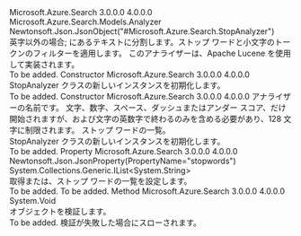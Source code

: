 <Type Name="StopAnalyzer" FullName="Microsoft.Azure.Search.Models.StopAnalyzer">
  <TypeSignature Language="C#" Value="public class StopAnalyzer : Microsoft.Azure.Search.Models.Analyzer" />
  <TypeSignature Language="ILAsm" Value=".class public auto ansi beforefieldinit StopAnalyzer extends Microsoft.Azure.Search.Models.Analyzer" />
  <TypeSignature Language="DocId" Value="T:Microsoft.Azure.Search.Models.StopAnalyzer" />
  <TypeSignature Language="VB.NET" Value="Public Class StopAnalyzer&#xA;Inherits Analyzer" />
  <TypeSignature Language="F#" Value="type StopAnalyzer = class&#xA;    inherit Analyzer" />
  <AssemblyInfo>
    <AssemblyName>Microsoft.Azure.Search</AssemblyName>
    <AssemblyVersion>3.0.0.0</AssemblyVersion>
    <AssemblyVersion>4.0.0.0</AssemblyVersion>
  </AssemblyInfo>
  <Base>
    <BaseTypeName>Microsoft.Azure.Search.Models.Analyzer</BaseTypeName>
  </Base>
  <Interfaces />
  <Attributes>
    <Attribute>
      <AttributeName>Newtonsoft.Json.JsonObject("#Microsoft.Azure.Search.StopAnalyzer")</AttributeName>
    </Attribute>
  </Attributes>
  <Docs>
    <summary>
            英字以外の場合; にあるテキストに分割します。ストップ ワードと小文字のトークンのフィルターを適用します。 このアナライザーは、Apache Lucene を使用して実装されます。
            <see href="http://lucene.apache.org/core/4_10_3/analyzers-common/org/apache/lucene/analysis/core/StopAnalyzer.html" /></summary>
    <remarks>To be added.</remarks>
  </Docs>
  <Members>
    <Member MemberName=".ctor">
      <MemberSignature Language="C#" Value="public StopAnalyzer ();" />
      <MemberSignature Language="ILAsm" Value=".method public hidebysig specialname rtspecialname instance void .ctor() cil managed" />
      <MemberSignature Language="DocId" Value="M:Microsoft.Azure.Search.Models.StopAnalyzer.#ctor" />
      <MemberSignature Language="VB.NET" Value="Public Sub New ()" />
      <MemberType>Constructor</MemberType>
      <AssemblyInfo>
        <AssemblyName>Microsoft.Azure.Search</AssemblyName>
        <AssemblyVersion>3.0.0.0</AssemblyVersion>
        <AssemblyVersion>4.0.0.0</AssemblyVersion>
      </AssemblyInfo>
      <Parameters />
      <Docs>
        <summary>
            StopAnalyzer クラスの新しいインスタンスを初期化します。
            </summary>
        <remarks>To be added.</remarks>
      </Docs>
    </Member>
    <Member MemberName=".ctor">
      <MemberSignature Language="C#" Value="public StopAnalyzer (string name, System.Collections.Generic.IList&lt;string&gt; stopwords = null);" />
      <MemberSignature Language="ILAsm" Value=".method public hidebysig specialname rtspecialname instance void .ctor(string name, class System.Collections.Generic.IList`1&lt;string&gt; stopwords) cil managed" />
      <MemberSignature Language="DocId" Value="M:Microsoft.Azure.Search.Models.StopAnalyzer.#ctor(System.String,System.Collections.Generic.IList{System.String})" />
      <MemberSignature Language="VB.NET" Value="Public Sub New (name As String, Optional stopwords As IList(Of String) = null)" />
      <MemberSignature Language="F#" Value="new Microsoft.Azure.Search.Models.StopAnalyzer : string * System.Collections.Generic.IList&lt;string&gt; -&gt; Microsoft.Azure.Search.Models.StopAnalyzer" Usage="new Microsoft.Azure.Search.Models.StopAnalyzer (name, stopwords)" />
      <MemberType>Constructor</MemberType>
      <AssemblyInfo>
        <AssemblyName>Microsoft.Azure.Search</AssemblyName>
        <AssemblyVersion>3.0.0.0</AssemblyVersion>
        <AssemblyVersion>4.0.0.0</AssemblyVersion>
      </AssemblyInfo>
      <Parameters>
        <Parameter Name="name" Type="System.String" />
        <Parameter Name="stopwords" Type="System.Collections.Generic.IList&lt;System.String&gt;" />
      </Parameters>
      <Docs>
        <param name="name">アナライザーの名前です。 文字、数字、スペース、ダッシュまたはアンダー スコア、だけ開始されますが、および文字の英数字で終わるのみを含める必要があり、128 文字に制限されます。</param>
        <param name="stopwords">ストップ ワードの一覧。</param>
        <summary>
            StopAnalyzer クラスの新しいインスタンスを初期化します。
            </summary>
        <remarks>To be added.</remarks>
      </Docs>
    </Member>
    <Member MemberName="Stopwords">
      <MemberSignature Language="C#" Value="public System.Collections.Generic.IList&lt;string&gt; Stopwords { get; set; }" />
      <MemberSignature Language="ILAsm" Value=".property instance class System.Collections.Generic.IList`1&lt;string&gt; Stopwords" />
      <MemberSignature Language="DocId" Value="P:Microsoft.Azure.Search.Models.StopAnalyzer.Stopwords" />
      <MemberSignature Language="VB.NET" Value="Public Property Stopwords As IList(Of String)" />
      <MemberSignature Language="F#" Value="member this.Stopwords : System.Collections.Generic.IList&lt;string&gt; with get, set" Usage="Microsoft.Azure.Search.Models.StopAnalyzer.Stopwords" />
      <MemberType>Property</MemberType>
      <AssemblyInfo>
        <AssemblyName>Microsoft.Azure.Search</AssemblyName>
        <AssemblyVersion>3.0.0.0</AssemblyVersion>
        <AssemblyVersion>4.0.0.0</AssemblyVersion>
      </AssemblyInfo>
      <Attributes>
        <Attribute>
          <AttributeName>Newtonsoft.Json.JsonProperty(PropertyName="stopwords")</AttributeName>
        </Attribute>
      </Attributes>
      <ReturnValue>
        <ReturnType>System.Collections.Generic.IList&lt;System.String&gt;</ReturnType>
      </ReturnValue>
      <Docs>
        <summary>
            取得または、ストップ ワードの一覧を設定します。
            </summary>
        <value>To be added.</value>
        <remarks>To be added.</remarks>
      </Docs>
    </Member>
    <Member MemberName="Validate">
      <MemberSignature Language="C#" Value="public override void Validate ();" />
      <MemberSignature Language="ILAsm" Value=".method public hidebysig virtual instance void Validate() cil managed" />
      <MemberSignature Language="DocId" Value="M:Microsoft.Azure.Search.Models.StopAnalyzer.Validate" />
      <MemberSignature Language="VB.NET" Value="Public Overrides Sub Validate ()" />
      <MemberSignature Language="F#" Value="override this.Validate : unit -&gt; unit" Usage="stopAnalyzer.Validate " />
      <MemberType>Method</MemberType>
      <AssemblyInfo>
        <AssemblyName>Microsoft.Azure.Search</AssemblyName>
        <AssemblyVersion>3.0.0.0</AssemblyVersion>
        <AssemblyVersion>4.0.0.0</AssemblyVersion>
      </AssemblyInfo>
      <ReturnValue>
        <ReturnType>System.Void</ReturnType>
      </ReturnValue>
      <Parameters />
      <Docs>
        <summary>
            オブジェクトを検証します。
            </summary>
        <remarks>To be added.</remarks>
        <exception cref="T:Microsoft.Rest.ValidationException">
            検証が失敗した場合にスローされます。
            </exception>
      </Docs>
    </Member>
  </Members>
</Type>